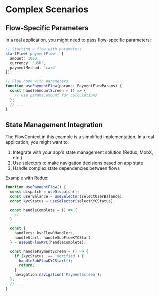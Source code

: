 # Complex Scenarios

## Flow-Specific Parameters
In a real application, you might need to pass flow-specific parameters:
```typescript
// Starting a flow with parameters
startFlow('paymentFlow', {
  amount: 1000,
  currency: 'USD',
  paymentMethod: 'card'
});

// Flow hook with parameters
function usePaymentFlow(params: PaymentFlowParams) {
  const handleAmountScreen = () => {
    // Use params.amount for calculations
  };
  // ...
}
```

## State Management Integration
The FlowContext in this example is a simplified implementation. In a real application, you might want to:

1. Integrate with your app's state management solution (Redux, MobX, etc.)
2. Use selectors to make navigation decisions based on app state
3. Handle complex state dependencies between flows

Example with Redux:
```typescript
function usePaymentFlow() {
  const dispatch = useDispatch();
  const userBalance = useSelector(selectUserBalance);
  const kycStatus = useSelector(selectKYCStatus);

  const handleComplete = () => {
    //...
  }

  const { 
    handlers: kycFlowRHandlers, 
    handleStart: handleSubFlowKYCStart 
  } = useSubFlowKYC(handleComplete);

  const handlePaymentScreen = () => {
    if (kycStatus !== 'verified') {
      handleSubFlowKYCStart();
      return;
    }
    navigation.navigation('PaymentScreen');
  };
  // ...
}
``` 